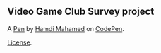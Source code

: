 Video Game Club Survey project
------------------------------


A [Pen](https://codepen.io/hamdi-mahamed/pen/ExgYBYE) by [Hamdi Mahamed](https://codepen.io/hamdi-mahamed) on [CodePen](https://codepen.io).

[License](https://codepen.io/hamdi-mahamed/pen/ExgYBYE/license).
